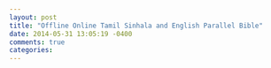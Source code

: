 ```yaml
---
layout: post
title: "Offline Online Tamil Sinhala and English Parallel Bible"
date: 2014-05-31 13:05:19 -0400
comments: true
categories: 
---
```

